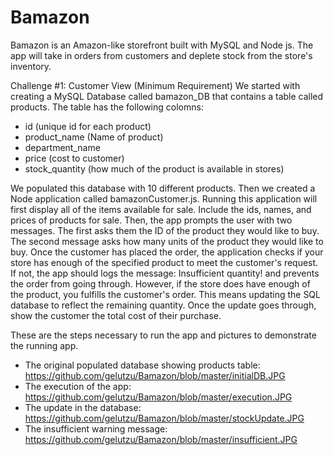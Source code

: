 # Bamazon

Bamazon is an Amazon-like storefront built with MySQL and Node js. The app will take in orders from customers and deplete stock from the store's inventory.

Challenge #1: Customer View (Minimum Requirement)
We started with creating a MySQL Database called bamazon_DB that contains a table called products. The table has the following colomns:

* id (unique id for each product)
* product_name (Name of product)
* department_name
* price (cost to customer)
* stock_quantity (how much of the product is available in stores)

We populated this database with 10 different products. Then we created a Node application called bamazonCustomer.js. Running this application will first display all of the items available for sale. Include the ids, names, and prices of products for sale. Then, the app prompts the user with two messages. The first asks them the ID of the product they would like to buy. The second message asks how many units of the product they would like to buy. Once the customer has placed the order, the application checks if your store has enough of the specified product to meet the customer's request. If not, the app should logs the message: Insufficient quantity! and prevents the order from going through. However, if the store does have enough of the product, you fulfills the customer's order. This means updating the SQL database to reflect the remaining quantity. Once the update goes through, show the customer the total cost of their purchase.

These are the steps necessary to run the app and pictures to demonstrate the running app.

* The original populated database showing products table: <https://github.com/gelutzu/Bamazon/blob/master/initialDB.JPG>
* The execution of the app: <https://github.com/gelutzu/Bamazon/blob/master/execution.JPG>
* The update in the database: <https://github.com/gelutzu/Bamazon/blob/master/stockUpdate.JPG>
* The insufficient warning message: <https://github.com/gelutzu/Bamazon/blob/master/insufficient.JPG>